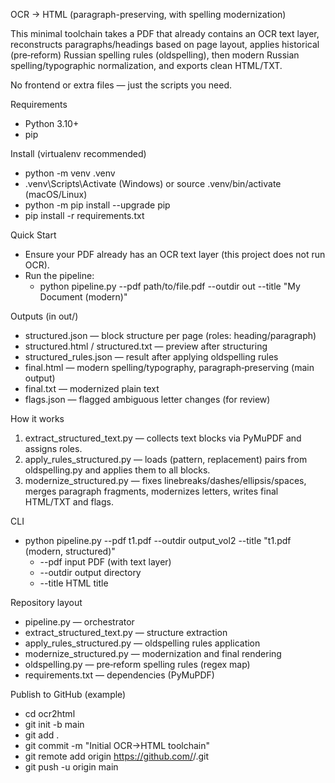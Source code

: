 OCR → HTML (paragraph-preserving, with spelling modernization)

This minimal toolchain takes a PDF that already contains an OCR text layer, reconstructs paragraphs/headings based on page layout, applies historical (pre‑reform) Russian spelling rules (oldspelling), then modern Russian spelling/typographic normalization, and exports clean HTML/TXT.

No frontend or extra files — just the scripts you need.

Requirements
- Python 3.10+
- pip

Install (virtualenv recommended)
- python -m venv .venv
- .venv\Scripts\Activate (Windows) or source .venv/bin/activate (macOS/Linux)
- python -m pip install --upgrade pip
- pip install -r requirements.txt

Quick Start
- Ensure your PDF already has an OCR text layer (this project does not run OCR).
- Run the pipeline:
  - python pipeline.py --pdf path/to/file.pdf --outdir out --title "My Document (modern)"

Outputs (in out/)
- structured.json — block structure per page (roles: heading/paragraph)
- structured.html / structured.txt — preview after structuring
- structured_rules.json — result after applying oldspelling rules
- final.html — modern spelling/typography, paragraph‑preserving (main output)
- final.txt — modernized plain text
- flags.json — flagged ambiguous letter changes (for review)

How it works
1) extract_structured_text.py — collects text blocks via PyMuPDF and assigns roles.
2) apply_rules_structured.py — loads (pattern, replacement) pairs from oldspelling.py and applies them to all blocks.
3) modernize_structured.py — fixes linebreaks/dashes/ellipsis/spaces, merges paragraph fragments, modernizes letters, writes final HTML/TXT and flags.

CLI
- python pipeline.py --pdf t1.pdf --outdir output_vol2 --title "t1.pdf (modern, structured)"
  - --pdf    input PDF (with text layer)
  - --outdir output directory
  - --title  HTML title

Repository layout
- pipeline.py                 — orchestrator
- extract_structured_text.py  — structure extraction
- apply_rules_structured.py   — oldspelling rules application
- modernize_structured.py     — modernization and final rendering
- oldspelling.py              — pre‑reform spelling rules (regex map)
- requirements.txt            — dependencies (PyMuPDF)

Publish to GitHub (example)
- cd ocr2html
- git init -b main
- git add .
- git commit -m "Initial OCR→HTML toolchain"
- git remote add origin https://github.com/<your-user>/<your-repo>.git
- git push -u origin main

